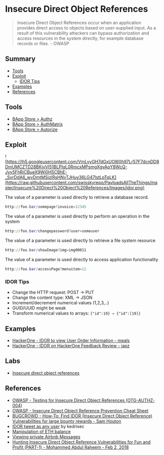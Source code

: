 # Insecure Direct Object References

> Insecure Direct Object References occur when an application provides direct access to objects based on user-supplied input. As a result of this vulnerability attackers can bypass authorization and access resources in the system directly, for example database records or files.  - OWASP

## Summary

* [Tools](#tools)
* [Exploit](#exploit)
    * [IDOR Tips](#idor-tips)
* [Examples](#examples)
* [References](#references)

## Tools

- [BApp Store > Authz](https://portswigger.net/bappstore/4316cc18ac5f434884b2089831c7d19e)
- [BApp Store > AuthMatrix](https://portswigger.net/bappstore/30d8ee9f40c041b0bfec67441aad158e)
- [BApp Store > Autorize](https://portswigger.net/bappstore/f9bbac8c4acf4aefa4d7dc92a991af2f)

## Exploit

![https://lh5.googleusercontent.com/VmLyyGH7dGxUOl60h97Lr57F7dcnDD8DmUMCZTD28BKivVI51BLPIqL0RmcxMPsmgXgvAqY8WcQ-Jyv5FhRiCBueX9Wj0HSCBhE-_SvrDdA6_wvDmtMSizlRsHNvTJHuy36LG47lstLpTqLK](https://raw.githubusercontent.com/swisskyrepo/PayloadsAllTheThings/master/Insecure%20Direct%20Object%20References/Images/idor.png)

The value of a parameter is used directly to retrieve a database record.

```powershell
http://foo.bar/somepage?invoice=12345
```

The value of a parameter is used directly to perform an operation in the system

```powershell
http://foo.bar/changepassword?user=someuser
```

The value of a parameter is used directly to retrieve a file system resource

```powershell
http://foo.bar/showImage?img=img00011
```

The value of a parameter is used directly to access application functionality

```powershell
http://foo.bar/accessPage?menuitem=12
```

### IDOR Tips

* Change the HTTP request: POST → PUT
* Change the content type: XML → JSON
* Increment/decrement numerical values (1,2,3,..)
* GUID/UUID might be weak
* Transform numerical values to arrays: `{"id":19} → {"id":[19]}`


## Examples

* [HackerOne - IDOR to view User Order Information - meals](https://hackerone.com/reports/287789)
* [HackerOne - IDOR on HackerOne Feedback Review - japz](https://hackerone.com/reports/262661)

## Labs

* [Insecure direct object references](https://portswigger.net/web-security/access-control/lab-insecure-direct-object-references)

## References

* [OWASP - Testing for Insecure Direct Object References (OTG-AUTHZ-004)](https://www.owasp.org/index.php/Testing_for_Insecure_Direct_Object_References_(OTG-AUTHZ-004))
* [OWASP - Insecure Direct Object Reference Prevention Cheat Sheet](https://www.owasp.org/index.php/Insecure_Direct_Object_Reference_Prevention_Cheat_Sheet)
* [BUGCROWD - How-To: Find IDOR (Insecure Direct Object Reference) Vulnerabilities for large bounty rewards - Sam Houton](https://www.bugcrowd.com/blog/how-to-find-idor-insecure-direct-object-reference-vulnerabilities-for-large-bounty-rewards/)
* [IDOR tweet as any user](http://kedrisec.com/twitter-publish-by-any-user/) by kedrisec
* [Manipulation of ETH balance](https://www.vicompany.nl/magazine/from-christmas-present-in-the-blockchain-to-massive-bug-bounty)
* [Viewing private Airbnb Messages](http://buer.haus/2017/03/31/airbnb-web-to-app-phone-notification-idor-to-view-everyones-airbnb-messages/) 
* [Hunting Insecure Direct Object Reference Vulnerabilities for Fun and Profit (PART-1) - Mohammed Abdul Raheem - Feb 2, 2018](https://codeburst.io/hunting-insecure-direct-object-reference-vulnerabilities-for-fun-and-profit-part-1-f338c6a52782)
